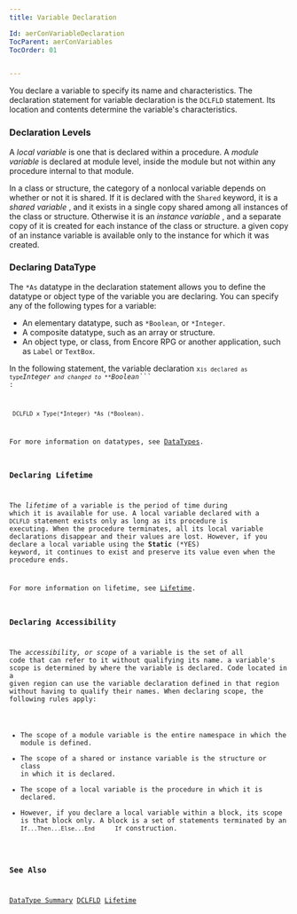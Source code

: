 ```yaml
---
title: Variable Declaration

Id: aerConVariableDeclaration
TocParent: aerConVariables
TocOrder: 01


---
```


You declare a variable to specify its name and characteristics. The declaration statement for variable declaration is the ```DCLFLD``` statement. Its location and contents determine the variable's characteristics. 

### Declaration Levels
A *local variable* is one that is declared within a procedure. A *module variable* is declared at module level, inside the module but not within any procedure internal to that module. 

In a class or structure, the category of a nonlocal variable depends on whether or not it is shared. If it is declared with the ```Shared``` keyword, it is a *shared variable* , and it exists in a single copy shared among all instances of the class or structure. Otherwise it is an *instance variable* , and a separate copy of it is created for each instance of the class or structure. a given copy of an instance variable is available only to the instance for which it was created. 

### Declaring DataType
The ```*As``` datatype in the declaration statement allows you to define the datatype or object type of the variable you are declaring. You can specify any of the following types for a variable: 

- An elementary datatype, such as ```*Boolean```, or ```*Integer```.
- A composite datatype, such as an array or structure.
- An object type, or class, from Encore RPG or another application, such as ```Label```
                        or ```TextBox```.

In the following statement, the variable declaration <code class="ce">x``` is declared as type ```*Integer``` and changed to **```*Boolean```** : 

```
 DCLFLD x Type(*Integer) *As (*Boolean).
```

For more information on datatypes, see [DataTypes](aerConDataTypes.html).

### Declaring Lifetime
The *lifetime* of a variable is the period of time during which it is available for use. A local variable declared with a ```DCLFLD``` statement exists only as long as its procedure is executing. When the procedure terminates, all its local variable declarations disappear and their values are lost. However, if you declare a local variable using the **Static** (*YES) keyword, it continues to exist and preserve its value even when the procedure ends. 

For more information on lifetime, see [Lifetime](aerConDeclaredElementsLifetime.html).

### Declaring Accessibility
The *accessibility, or scope* of a variable is the set of all code that can refer to it without qualifying its name. a variable's scope is determined by where the variable is declared. Code located in a given region can use the variable declaration defined in that region without having to qualify their names. When declaring scope, the following rules apply: 

- The scope of a module variable is the entire namespace in which the module is defined.
- The scope of a shared or instance variable is the structure or class in which it is declared.
- The scope of a local variable is the procedure in which it is declared.
- However, if you declare a local variable within a block, its scope is that
                        block only. A block is a set of statements terminated by an  ```If...Then...Else...End 		If``` construction.

### See Also
[DataType Summary](Data_type_summary.html)
[DCLFLD](DCLFLD.html)
[Lifetime](aerConDeclaredElementsLifetime.html)


